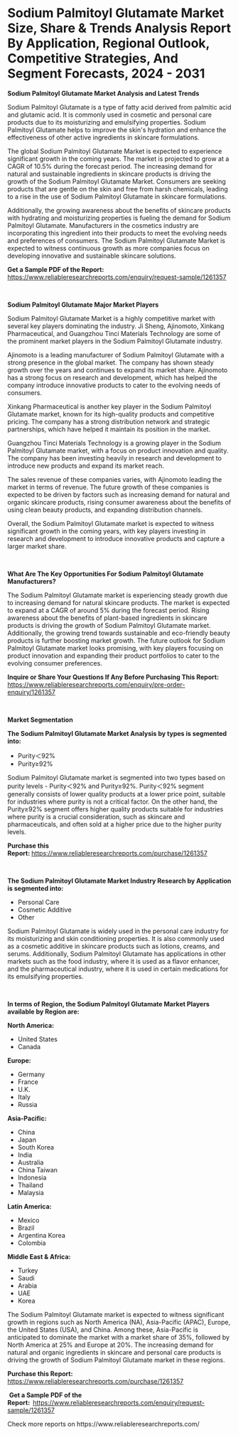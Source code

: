 <p><h1>Sodium Palmitoyl Glutamate Market Size, Share & Trends Analysis Report By Application, Regional Outlook, Competitive Strategies, And Segment Forecasts, 2024 - 2031</h1></p><p><strong>Sodium Palmitoyl Glutamate Market Analysis and Latest Trends</strong></p>
<p><p>Sodium Palmitoyl Glutamate is a type of fatty acid derived from palmitic acid and glutamic acid. It is commonly used in cosmetic and personal care products due to its moisturizing and emulsifying properties. Sodium Palmitoyl Glutamate helps to improve the skin's hydration and enhance the effectiveness of other active ingredients in skincare formulations.</p><p>The global Sodium Palmitoyl Glutamate Market is expected to experience significant growth in the coming years. The market is projected to grow at a CAGR of 10.5% during the forecast period. The increasing demand for natural and sustainable ingredients in skincare products is driving the growth of the Sodium Palmitoyl Glutamate Market. Consumers are seeking products that are gentle on the skin and free from harsh chemicals, leading to a rise in the use of Sodium Palmitoyl Glutamate in skincare formulations.</p><p>Additionally, the growing awareness about the benefits of skincare products with hydrating and moisturizing properties is fueling the demand for Sodium Palmitoyl Glutamate. Manufacturers in the cosmetics industry are incorporating this ingredient into their products to meet the evolving needs and preferences of consumers. The Sodium Palmitoyl Glutamate Market is expected to witness continuous growth as more companies focus on developing innovative and sustainable skincare solutions.</p></p>
<p><strong>Get a Sample PDF of the Report:&nbsp;</strong> <a href="https://www.reliableresearchreports.com/enquiry/request-sample/1261357">https://www.reliableresearchreports.com/enquiry/request-sample/1261357</a></p>
<p>&nbsp;</p>
<p><strong>Sodium Palmitoyl Glutamate Major Market Players</strong></p>
<p><p>Sodium Palmitoyl Glutamate Market is a highly competitive market with several key players dominating the industry. Ji Sheng, Ajinomoto, Xinkang Pharmaceutical, and Guangzhou Tinci Materials Technology are some of the prominent market players in the Sodium Palmitoyl Glutamate industry.</p><p>Ajinomoto is a leading manufacturer of Sodium Palmitoyl Glutamate with a strong presence in the global market. The company has shown steady growth over the years and continues to expand its market share. Ajinomoto has a strong focus on research and development, which has helped the company introduce innovative products to cater to the evolving needs of consumers.</p><p>Xinkang Pharmaceutical is another key player in the Sodium Palmitoyl Glutamate market, known for its high-quality products and competitive pricing. The company has a strong distribution network and strategic partnerships, which have helped it maintain its position in the market.</p><p>Guangzhou Tinci Materials Technology is a growing player in the Sodium Palmitoyl Glutamate market, with a focus on product innovation and quality. The company has been investing heavily in research and development to introduce new products and expand its market reach.</p><p>The sales revenue of these companies varies, with Ajinomoto leading the market in terms of revenue. The future growth of these companies is expected to be driven by factors such as increasing demand for natural and organic skincare products, rising consumer awareness about the benefits of using clean beauty products, and expanding distribution channels.</p><p>Overall, the Sodium Palmitoyl Glutamate market is expected to witness significant growth in the coming years, with key players investing in research and development to introduce innovative products and capture a larger market share.</p></p>
<p>&nbsp;</p>
<p><strong>What Are The Key Opportunities For Sodium Palmitoyl Glutamate Manufacturers?</strong></p>
<p><p>The Sodium Palmitoyl Glutamate market is experiencing steady growth due to increasing demand for natural skincare products. The market is expected to expand at a CAGR of around 5% during the forecast period. Rising awareness about the benefits of plant-based ingredients in skincare products is driving the growth of Sodium Palmitoyl Glutamate market. Additionally, the growing trend towards sustainable and eco-friendly beauty products is further boosting market growth. The future outlook for Sodium Palmitoyl Glutamate market looks promising, with key players focusing on product innovation and expanding their product portfolios to cater to the evolving consumer preferences.</p></p>
<p><strong>Inquire or Share Your Questions If Any Before Purchasing This Report:</strong> <a href="https://www.reliableresearchreports.com/enquiry/pre-order-enquiry/1261357">https://www.reliableresearchreports.com/enquiry/pre-order-enquiry/1261357</a></p>
<p>&nbsp;</p>
<p><strong>Market Segmentation</strong></p>
<p><strong>The Sodium Palmitoyl Glutamate Market Analysis by types is segmented into:</strong></p>
<p><ul><li>Purity＜92%</li><li>Purity≥92%</li></ul></p>
<p><p>Sodium Palmitoyl Glutamate market is segmented into two types based on purity levels - Purity＜92% and Purity≥92%. Purity＜92% segment generally consists of lower quality products at a lower price point, suitable for industries where purity is not a critical factor. On the other hand, the Purity≥92% segment offers higher quality products suitable for industries where purity is a crucial consideration, such as skincare and pharmaceuticals, and often sold at a higher price due to the higher purity levels.</p></p>
<p><strong>Purchase this Report:&nbsp;</strong><a href="https://www.reliableresearchreports.com/purchase/1261357">https://www.reliableresearchreports.com/purchase/1261357</a></p>
<p>&nbsp;</p>
<p><strong>The Sodium Palmitoyl Glutamate Market Industry Research by Application is segmented into:</strong></p>
<p><ul><li>Personal Care</li><li>Cosmetic Additive</li><li>Other</li></ul></p>
<p><p>Sodium Palmitoyl Glutamate is widely used in the personal care industry for its moisturizing and skin conditioning properties. It is also commonly used as a cosmetic additive in skincare products such as lotions, creams, and serums. Additionally, Sodium Palmitoyl Glutamate has applications in other markets such as the food industry, where it is used as a flavor enhancer, and the pharmaceutical industry, where it is used in certain medications for its emulsifying properties.</p></p>
<p>&nbsp;</p>
<p><strong>In terms of Region, the Sodium Palmitoyl Glutamate Market Players available by Region are:</strong></p>
<p>
    <p> <strong> North America: </strong>
        <ul>
            <li>United States</li>
            <li>Canada</li>
        </ul>
        </p> 
    <p> <strong> Europe: </strong>
        <ul>
            <li>Germany</li>
            <li>France</li>
            <li>U.K.</li>
            <li>Italy</li>
            <li>Russia</li>
        </ul>
        </p> 
    <p> <strong> Asia-Pacific: </strong>
        <ul>
            <li>China</li>
            <li>Japan</li>
            <li>South Korea</li>
            <li>India</li>
            <li>Australia</li>
            <li>China Taiwan</li>
            <li>Indonesia</li>
            <li>Thailand</li>
            <li>Malaysia</li>
        </ul>
        </p> 
    <p> <strong> Latin America: </strong>
        <ul>
            <li>Mexico</li>
            <li>Brazil</li>
            <li>Argentina Korea</li>
            <li>Colombia</li>
        </ul>
        </p> 
    <p> <strong> Middle East & Africa: </strong>
        <ul>
            <li>Turkey</li>
            <li>Saudi</li>
            <li>Arabia</li>
            <li>UAE</li>
            <li>Korea</li>
        </ul>
    </p>
    </p>
<p><p>The Sodium Palmitoyl Glutamate market is expected to witness significant growth in regions such as North America (NA), Asia-Pacific (APAC), Europe, the United States (USA), and China. Among these, Asia-Pacific is anticipated to dominate the market with a market share of 35%, followed by North America at 25% and Europe at 20%. The increasing demand for natural and organic ingredients in skincare and personal care products is driving the growth of Sodium Palmitoyl Glutamate market in these regions.</p></p>
<p><strong>Purchase this Report: </strong><a href="https://www.reliableresearchreports.com/purchase/1261357">https://www.reliableresearchreports.com/purchase/1261357</a></p>
<p>&nbsp;<strong>Get a Sample PDF of the Report:&nbsp;&nbsp;</strong><a href="https://www.reliableresearchreports.com/enquiry/request-sample/1261357">https://www.reliableresearchreports.com/enquiry/request-sample/1261357</a></p>
<p><strong></strong></p>
<p>Check more reports on https://www.reliableresearchreports.com/</p>